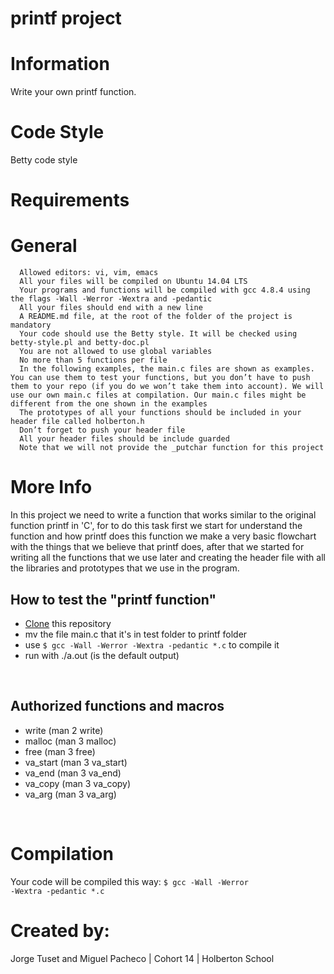 # printf project

# Information
Write your own printf function.

# Code Style
Betty code style

# Requirements

  # General
      Allowed editors: vi, vim, emacs
      All your files will be compiled on Ubuntu 14.04 LTS
      Your programs and functions will be compiled with gcc 4.8.4 using the flags -Wall -Werror -Wextra and -pedantic
      All your files should end with a new line
      A README.md file, at the root of the folder of the project is mandatory
      Your code should use the Betty style. It will be checked using betty-style.pl and betty-doc.pl
      You are not allowed to use global variables
      No more than 5 functions per file
      In the following examples, the main.c files are shown as examples. You can use them to test your functions, but you don’t have to push them to your repo (if you do we won’t take them into account). We will use our own main.c files at compilation. Our main.c files might be different from the one shown in the examples
      The prototypes of all your functions should be included in your header file called holberton.h
      Don’t forget to push your header file
      All your header files should be include guarded
      Note that we will not provide the _putchar function for this project
      
# More Info
 
 In this project we need to write a function that works similar to the original function printf in 'C', for to do this task first we start for understand the function and how printf does this function we make a very basic flowchart with the things that we believe that printf does, after that we started for writing all the functions that we use later and creating the header file with all the libraries and prototypes that we use in the program.
 
## How to test the "printf function"
- [Clone]("https://github.com/Miguel22247/printf") this repository
- mv the file main.c that it's in test folder to printf folder
- use <code>$ gcc -Wall -Werror -Wextra -pedantic *.c</code> to compile it
- run with ./a.out (is the default output)
<br>

  ## Authorized functions and macros
- write (man 2 write)
- malloc (man 3 malloc)
- free (man 3 free)
- va_start (man 3 va_start)
- va_end (man 3 va_end)
- va_copy (man 3 va_copy)
- va_arg (man 3 va_arg)
<br>

# Compilation
Your code will be compiled this way:
<code>$ gcc -Wall -Werror -Wextra -pedantic *.c</code>

# Created by:
Jorge Tuset and Miguel Pacheco | Cohort 14 | Holberton School
